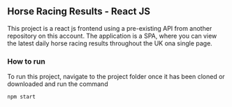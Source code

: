 ## Horse Racing Results - React JS

This project is a react js frontend using a pre-existing API from another repository on this account. The application is a SPA, where you can
view the latest daily horse racing results throughout the UK ona  single page.

### How to run

To run this project, navigate to the project folder once it has been cloned or downloaded and run the command

```
npm start
```


